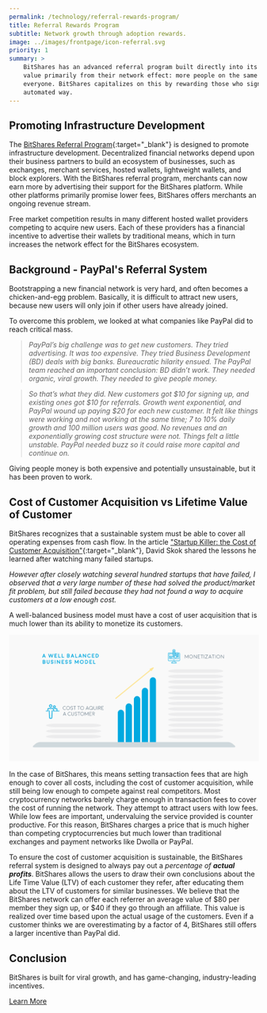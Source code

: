 ```yaml
---
permalink: /technology/referral-rewards-program/
title: Referral Rewards Program
subtitle: Network growth through adoption rewards.
image: ../images/frontpage/icon-referral.svg
priority: 1
summary: >
    BitShares has an advanced referral program built directly into its software.  Financial networks derive their
    value primarily from their network effect: more people on the same network increases the value of that network for
    everyone. BitShares capitalizes on this by rewarding those who sign up new users, and does so in a fully transparent and
    automated way.
---
```


## Promoting Infrastructure Development

The [BitShares Referral Program](/referral-program/){:target="_blank"} is designed to promote infrastructure development.
Decentralized financial networks depend upon their business partners to build an ecosystem of businesses, such as
exchanges, merchant services, hosted wallets, lightweight wallets, and block explorers.   With the BitShares referral
program, merchants can now earn more by advertising their support for the BitShares platform.  While other platforms
primarily promise lower fees, BitShares offers merchants an ongoing revenue stream.

Free market competition results in many different hosted wallet providers competing to acquire new users.   Each of
these providers has a financial incentive to advertise their wallets by traditional means, which in turn increases the
network effect for the BitShares ecosystem.

## Background - PayPal's Referral System

Bootstrapping a new financial network is very hard, and often becomes a chicken-and-egg problem.  Basically, it is
difficult to attract new users, because new users will only join if other users have already joined.

To overcome this problem, we looked at what companies like PayPal did to reach critical mass.

> <i>PayPal’s big challenge was to get new customers. They tried advertising. It was too expensive. They tried Business
> Development (BD) deals with big banks. Bureaucratic hilarity ensued.  The PayPal team reached an important conclusion:
> BD didn’t work. They needed organic, viral growth. They needed to give people money.</i>

> <i> So that’s what they did. New customers got $10 for signing up, and existing ones got $10 for referrals. Growth
> went exponential, and PayPal wound up paying $20 for each new customer. It felt like things were working and not
> working at the same time; 7 to 10% daily growth and 100 million users was good. No revenues and an exponentially
> growing cost structure were not. Things felt a little unstable. PayPal needed buzz so it could raise more capital and
> continue on.</i>

Giving people money is both expensive and potentially unsustainable, but it has been proven to work.

## Cost of Customer Acquisition vs Lifetime Value of Customer

BitShares recognizes that a sustainable system must be able to cover all operating expenses from cash flow.  In the
article ["Startup Killer: the Cost of Customer Acquisition"](http://www.forentrepreneurs.com/startup-killer/){:target="_blank"},
David Skok shared the lessons he learned after watching many failed startups.

<i>However after closely watching several hundred startups that have failed, I observed that a very large number of
these had solved the product/market fit problem, but still failed because they had not found a way to acquire customers
at a low enough cost.</i>

A well-balanced business model must have a cost of user acquisition that is much lower than its ability to
monetize its customers.

<center><img class="img-responsive img-thumbnail" src="/images/wellbalanced.svg"/></center>

In the case of BitShares, this means setting transaction fees that are high enough to cover all costs, including the cost
of customer acquisition, while still being low enough to compete against real competitors.  Most cryptocurrency
networks barely charge enough in transaction fees to cover the cost of running the network.  They attempt to attract
users with low fees.  While low fees are important, undervaluing the service provided is counter productive.  For this
reason, BitShares charges a price that is much higher than competing cryptocurrencies but much lower than traditional
exchanges and payment networks like Dwolla or PayPal.

To ensure the cost of customer acquisition is sustainable, the BitShares referral system is designed to always pay out a
<i>percentage of **actual profits**</i>.   BitShares allows the users to draw their own conclusions about the Life Time
Value (LTV) of each customer they refer, after educating them about the LTV of customers for similar businesses.   We
believe that the BitShares network can offer each referrer an average value of $80 per member they sign up, or $40
if they go through an affiliate.  This value is realized over time based upon the actual usage of the customers.
Even if a customer thinks we are overestimating by a factor of 4, BitShares still offers a larger incentive than
PayPal did.

## Conclusion

BitShares is built for viral growth, and has game-changing, industry-leading incentives.

[Learn More](/referral-program/)
